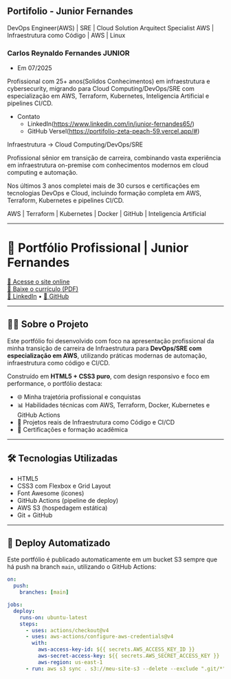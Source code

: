 ## Portifolio -  Junior Fernandes



DevOps Engineer(AWS) | SRE | Cloud Solution Arquitect Specialist AWS | Infraestrutura como Código | AWS | Linux

### Carlos Reynaldo Fernandes JUNIOR
- Em 07/2025

Profissional com 25+ anos(Solidos Conhecimentos) em infraestrutura e cybersecurity, migrando para Cloud Computing/DevOps/SRE com especialização em AWS, Terraform, Kubernetes, Inteligencia Artificial e pipelines CI/CD.

- Contato 
    - LinkedIn(https://www.linkedin.com/in/junior-fernandes65/) 
    - GitHub Versel(https://portifolio-zeta-peach-59.vercel.app/#)

Infraestrutura → Cloud Computing/DevOps/SRE

Profissional sênior em transição de carreira, combinando vasta experiência em infraestrutura on-premise com conhecimentos modernos em cloud computing e automação.

Nos últimos 3 anos completei mais de 30 cursos e certificações em tecnologias DevOps e Cloud, incluindo formação completa em AWS, Terraform, Kubernetes e pipelines CI/CD.

AWS | Terraform | Kubernetes | Docker | GitHub | Inteligencia Artificial

---

# 🚀 Portfólio Profissional | Junior Fernandes

[🔗 Acesse o site online](https://app.junior.tec.br)  
[📄 Baixe o currículo (PDF)](CV-JuniorFernandes.pdf)  
[💼 LinkedIn](https://linkedin.com/in/junior-fernandes65) • [📂 GitHub](https://github.com/crfjunior65)

---

## 👨‍💻 Sobre o Projeto

Este portfólio foi desenvolvido com foco na apresentação profissional da minha transição de carreira de Infraestrutura para **DevOps/SRE com especialização em AWS**, utilizando práticas modernas de automação, infraestrutura como código e CI/CD.

Construído em **HTML5 + CSS3 puro**, com design responsivo e foco em performance, o portfólio destaca:

- 🌐 Minha trajetória profissional e conquistas
- 📊 Habilidades técnicas com AWS, Terraform, Docker, Kubernetes e GitHub Actions
- 🔧 Projetos reais de Infraestrutura como Código e CI/CD
- 📜 Certificações e formação acadêmica

---

## 🛠️ Tecnologias Utilizadas

- HTML5
- CSS3 com Flexbox e Grid Layout
- Font Awesome (ícones)
- GitHub Actions (pipeline de deploy)
- AWS S3 (hospedagem estática)
- Git + GitHub

---

## 🔄 Deploy Automatizado

Este portfólio é publicado automaticamente em um bucket S3 sempre que há push na branch `main`, utilizando o GitHub Actions:

```yaml
on:
  push:
    branches: [main]

jobs:
  deploy:
    runs-on: ubuntu-latest
    steps:
      - uses: actions/checkout@v4
      - uses: aws-actions/configure-aws-credentials@v4
        with:
          aws-access-key-id: ${{ secrets.AWS_ACCESS_KEY_ID }}
          aws-secret-access-key: ${{ secrets.AWS_SECRET_ACCESS_KEY }}
          aws-region: us-east-1
      - run: aws s3 sync . s3://meu-site-s3 --delete --exclude ".git/*" --exclude ".github/*" --acl public-read

